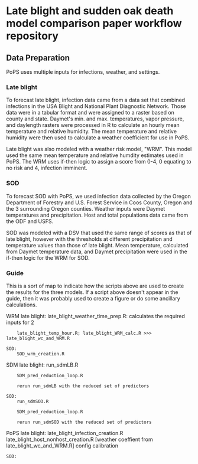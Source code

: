 # Late blight and sudden oak death model comparison paper workflow repository

## Data Preparation
PoPS uses multiple inputs for infections, weather, and settings.

### Late blight
To forecast late blight, infection data came from a data set that combined infections in the USA Blight and National Plant Diagnostic Network. Those data were in a tabular format and were assigned to a raster based on county and state. Daymet's min. and max. temperatures, vapor pressure, and daylength rasters were processed in R to calculate an hourly mean temperature and relative humidity. The mean temperature and relative humidity were then used to calculate a weather coefficient for use in PoPS.

Late blight was also modeled with a weather risk model, "WRM". This model used the same mean temperature and relative humdity estimates used in PoPS. The WRM uses if-then logic to assign a score from 0-4, 0 equating to no risk and 4, infection imminent. 

### SOD
To forecast SOD with PoPS, we used infection data collected by the Oregon Department of Forestry and U.S. Forest Service in Coos County, Oregon and the 3 surrounding Oregon counties. Weather inputs were Daymet temperatures and precipitation. Host and total populations data came from the ODF and USFS.

SOD was modeled with a DSV that used the same range of scores as that of late blight, however with the thresholds at different precipitation and temperature values than those of late blight. Mean temperature, calculated from Daymet temperature data, and Daymet precipitation were used in the if-then logic for the WRM for SOD.

### Guide
This is a sort of map to indicate how the scripts above are used to create the results for the three models. If a script above doesn't appear in the guide, then it was probably used to create a figure or do some ancillary calculations.

WRM
	late blight:
		late_blight_weather_time_prep.R: calculates the required inputs for 2
		
		late_blight_temp_hour.R; late_blight_WRM_calc.R >>> late_blight_wc_and_WRM.R 
			
	SOD:
		SOD_wrm_creation.R
		

SDM
	late blight:
		run_sdmLB.R
		
		SDM_pred_reduction_loop.R
		
		rerun run_sdmLB with the reduced set of predictors
		
	SOD:
		run_sdmSOD.R
		
		SDM_pred_reduction_loop.R
		
		rerun run_sdmSOD with the reduced set of predictors
		
		
PoPS
	late blight:
		late_blight_infection_creation.R
		late_blight_host_nonhost_creation.R
		[weather coeffient from late_blight_wc_and_WRM.R]
		config
		calibration
		
	SOD:
		
